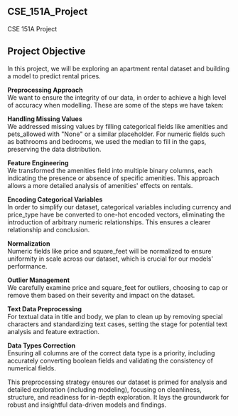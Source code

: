 ## CSE_151A_Project
CSE 151A Project

## Project Objective
In this project, we will be exploring an apartment rental dataset and building a model to predict rental prices.

**Preprocessing Approach**\
We want to ensure the integrity of our data, in order to achieve a high level of accuracy when modelling. These are some of the steps we have taken:

**Handling Missing Values**\
We addressed missing values by filling categorical fields like amenities and pets_allowed with "None" or a similar placeholder. For numeric fields such as bathrooms and bedrooms, we used the median to fill in the gaps, preserving the data distribution.

**Feature Engineering**\
We transformed the amenities field into multiple binary columns, each indicating the presence or absence of specific amenities. This approach allows a more detailed analysis of amenities' effects on rentals.

**Encoding Categorical Variables**\
In order to simplify our dataset, categorical variables including currency and price_type have be converted to one-hot encoded vectors, eliminating the introduction of arbitrary numeric relationships. This ensures a clearer relationship and conclusion.

**Normalization**\
Numeric fields like price and square_feet will be normalized to ensure uniformity in scale across our dataset, which is crucial for our models' performance.

**Outlier Management**\
We carefully examine price and square_feet for outliers, choosing to cap or remove them based on their severity and impact on the dataset. 

**Text Data Preprocessing**\
For textual data in title and body, we plan to clean up by removing special characters and standardizing text cases, setting the stage for potential text analysis and feature extraction.

**Data Types Correction**\
Ensuring all columns are of the correct data type is a priority, including accurately converting boolean fields and validating the consistency of numerical fields.

This preprocessing strategy ensures our dataset is primed for analysis and detailed exploration (including modeling), focusing on cleanliness, structure, and readiness for in-depth exploration. It lays the groundwork for robust and insightful data-driven models and findings. 